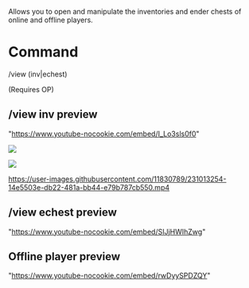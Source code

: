 Allows you to open and manipulate the inventories and ender chests of online and offline players.

# Command
/view (inv|echest) <playername>

(Requires OP)

## /view inv <playername> preview
"https://www.youtube-nocookie.com/embed/I_Lo3sls0f0"

[![](https://markdown-videos.deta.dev/youtube/I_Lo3sls0f0)](https://youtu.be/I_Lo3sls0f0)



[![](https://markdown-videos.deta.dev/youtube/NarBox1LkYc)](https://youtu.be/NarBox1LkYc)




https://user-images.githubusercontent.com/11830789/231013254-14e5503e-db22-481a-bb44-e79b787cb550.mp4


## /view echest <playername> preview
"https://www.youtube-nocookie.com/embed/SIJjHWIhZwg"

## Offline player preview
"https://www.youtube-nocookie.com/embed/rwDyySPDZQY"

